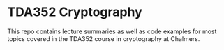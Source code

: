 # TDA352 Cryptography
This repo contains lecture summaries as well as code examples for most topics covered in the TDA352 course in cryptography at Chalmers.
